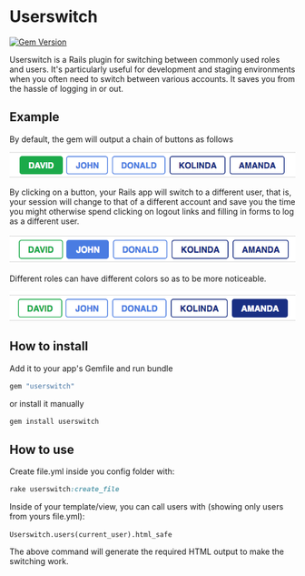 # Userswitch

[![Gem Version](https://badge.fury.io/rb/userswitch.svg)](https://badge.fury.io/rb/userswitch)

Userswitch is a Rails plugin for switching between commonly used roles and users. It's particularly useful for development and staging environments when you often need to switch between various accounts. It saves you from the hassle of logging in or out.

## Example

By default, the gem will output a chain of buttons as follows

![pic1](https://raw.githubusercontent.com/kodius/userswitch/master/us1.png)

By clicking on a button, your Rails app will switch to a different user, that is, your session will change to that of a different account and save you the time you might otherwise spend clicking on logout links and filling in forms to log as a different user.

![pic2](https://raw.githubusercontent.com/kodius/userswitch/master/us2.png)

Different roles can have different colors so as to be more noticeable.

![pic3](https://raw.githubusercontent.com/kodius/userswitch/master/us3.png)

## How to install

Add it to your app's Gemfile and run bundle
```ruby
gem "userswitch"
```
or install it manually
```ruby
gem install userswitch
```

## How to use

Create file.yml inside you config folder with:

```ruby
rake userswitch:create_file
```

Inside of your template/view, you can call users with (showing only users from yours file.yml):

``` Userswitch.users(current_user).html_safe  ```

The above command will generate the required HTML output to make the switching work.
